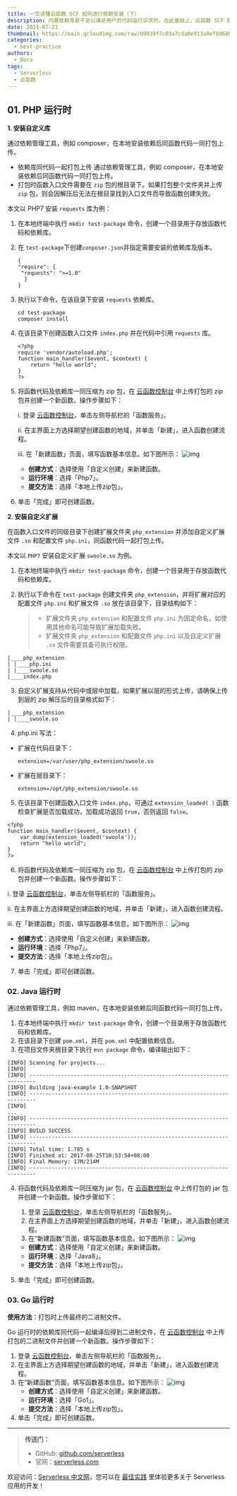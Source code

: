 ```yaml
---
title: 一文读懂云函数 SCF 如何进行依赖安装（下）
description: 内置依赖库是不足以满足用户的代码运行诉求的，在此基础上，云函数 SCF 提供了丰富的依赖安装方式。
date: 2021-07-21
thumbnail: https://main.qcloudimg.com/raw/b9939f7c03a7cda0e913a0ef8d680cd2.jpg
categories:
  - best-practice
authors:
  - Dora
tags:
  - Serverless
  - 云函数
---
```


## 01. PHP 运行时

**1. 安装自定义库**

通过依赖管理工具，例如 composer，在本地安装依赖后同函数代码一同打包上传。

- 依赖库同代码一起打包上传 通过依赖管理工具，例如 composer，在本地安装依赖后同函数代码一同打包上传。
- 打包时函数入口文件需要在 `zip` 包的根目录下。如果打包整个文件夹并上传 `zip` 包，则会因解压后无法在根目录找到入口文件而导致函数创建失败。

本文以 PHP7 安装 `requests` 库为例：

1. 在本地终端中执行 `mkdir test-package` 命令，创建一个目录用于存放函数代码和依赖库。

2. 在 `test-package`下创建`conposer.json`并指定需要安装的依赖库及版本。

   ```
   {
   "require": {
    "requests": ">=1.0"
     }
   }
   ```

3. 执行以下命令，在该目录下安装 `requests` 依赖库。

   ```
   cd test-package
   composer install
   ```

4. 在该目录下创建函数入口文件 `index.php` 并在代码中引用 `requests` 库。

   ```
   <?php
   require 'vendor/autoload.php';
   function main_handler($event, $context) {
       return "hello world";
   }
   ?> 
   ```

5. 将函数代码及依赖库一同压缩为 zip 包，在 [云函数控制台](https://console.cloud.tencent.com/scf) 中上传打包的 zip 包并创建一个新函数。操作步骤如下：

   i. 登录 [云函数控制台](https://console.cloud.tencent.com/scf)，单击左侧导航栏的「函数服务」。

   ii. 在主界面上方选择期望创建函数的地域，并单击「新建」，进入函数创建流程。

   iii. 在「新建函数」页面，填写函数基本信息。如下图所示： ![img](https://main.qcloudimg.com/raw/4fe183a20d4f5ce9b0db9c897a7df095.png)

   - **创建方式**：选择使用「自定义创建」来新建函数。
   - **运行环境**：选择「Php7」。
   - **提交方法**：选择「本地上传zip包」。

6. 单击「完成」即可创建函数。

**2. 安装自定义扩展**

在函数入口文件的同级目录下创建扩展文件夹 `php_extension` 并添加自定义扩展文件 `.so` 和配置文件 `php.ini`，同函数代码一起打包上传。

本文以 `PHP7` 安装自定义扩展 `swoole.so` 为例。

1. 在本地终端中执行 `mkdir test-package` 命令，创建一个目录用于存放函数代码和依赖库。

2. 执行以下命令在 `test-package` 创建文件夹 `php_extension`，并将扩展对应的配置文件 `php.ini` 和扩展文件 `.so` 放在该目录下，目录结构如下：

   > - 扩展文件夹 `php_extension` 和配置文件 `php.ini` 为固定命名，如使用其他命名可能导致扩展加载失败。
   > - 扩展文件夹 `php_extension` 和配置文件 `php.ini` 以及自定义扩展 `.so` 文件需要具备可执行权限。

```
|____php_extension
| |____php.ini
| |____swoole.so
|____index.php  
```

3. 自定义扩展支持从代码中或层中加载，如果扩展以层的形式上传，请确保上传到层的 zip 解压后的目录格式如下：

```
|____php_extension
| |____swoole.so
```

4. php.ini 写法：

- 扩展在代码目录下：

  ```
  extension=/var/user/php_extension/swoole.so
  ```

- 扩展在层目录下：

  ```
  extension=/opt/php_extension/swoole.so
  ```

5. 在该目录下创建函数入口文件 `index.php`，可通过 `extension_loaded( )` 函数检查扩展是否加载成功，加载成功返回 `true`，否则返回 `false`。

```
<?php
function main_handler($event, $context) {
    var_dump(extension_loaded('swoole'));
    return "hello world";
}
?> 
```

6. 将函数代码及依赖库一同压缩为 zip 包，在 [云函数控制台](https://console.cloud.tencent.com/scf) 中上传打包的 zip 包并创建一个新函数。操作步骤如下：

i. 登录 [云函数控制台](https://console.cloud.tencent.com/scf)，单击左侧导航栏的「函数服务」。

ii. 在主界面上方选择期望创建函数的地域，并单击「新建」，进入函数创建流程。

iii. 在「新建函数」页面，填写函数基本信息。如下图所示： ![img](https://main.qcloudimg.com/raw/4fe183a20d4f5ce9b0db9c897a7df095.png)

- **创建方式**：选择使用「自定义创建」来新建函数。
- **运行环境**：选择「Php7」。
- **提交方法**：选择「本地上传zip包」。

7. 单击「完成」即可创建函数。



### 02. Java 运行时

通过依赖管理工具，例如 maven，在本地安装依赖后同函数代码一同打包上传。

1. 在本地终端中执行 `mkdir test-package` 命令，创建一个目录用于存放函数代码和依赖库。
2. 在该目录下创建 `pom.xml`，并在 `pom.xml` 中配置依赖信息。
3. 在项目文件夹根目录下执行 `mvn package` 命令，编译输出如下：

```
[INFO] Scanning for projects...
[INFO]
[INFO] ------------------------------------------------------------------------
[INFO] Building java-example 1.0-SNAPSHOT
[INFO] ------------------------------------------------------------------------
[INFO]
...
[INFO] ------------------------------------------------------------------------
[INFO] BUILD SUCCESS
[INFO] ------------------------------------------------------------------------
[INFO] Total time: 1.785 s
[INFO] Finished at: 2017-08-25T10:53:54+08:00
[INFO] Final Memory: 17M/214M
[INFO] ------------------------------------------------------------------------
```

4. 将函数代码及依赖库一同压缩为 jar 包，在 [云函数控制台](https://console.cloud.tencent.com/scf) 中上传打包的 jar 包并创建一个新函数。操作步骤如下：
   1. 登录 [云函数控制台](https://console.cloud.tencent.com/scf)，单击左侧导航栏的「函数服务」。
   2. 在主界面上方选择期望创建函数的地域，并单击「新建」，进入函数创建流程。
   3. 在“新建函数”页面，填写函数基本信息。如下图所示： ![img](https://main.qcloudimg.com/raw/3e4111f358b8001d8c8ead7f29e8a35f.png)

   - **创建方式**：选择使用「自定义创建」来新建函数。
   - **运行环境**：选择「Java8」。
   - **提交方法**：选择「本地上传zip包」。

5. 单击「完成」即可创建函数。



### 03. Go 运行时

**使用方法**：打包时上传最终的二进制文件。

Go 运行时的依赖库同代码一起编译后得到二进制文件，在 [云函数控制台](https://console.cloud.tencent.com/scf) 中上传打包的二进制文件并创建一个新函数。操作步骤如下：

1. 登录 [云函数控制台](https://console.cloud.tencent.com/scf)，单击左侧导航栏的「函数服务」。
2. 在主界面上方选择期望创建函数的地域，并单击「新建」，进入函数创建流程。
3. 在“新建函数”页面，填写函数基本信息。如下图所示： ![img](https://main.qcloudimg.com/raw/8d8824717ad3ee25d4bbd03bf21cc177.png)
   - **创建方式**：选择使用「自定义创建」来新建函数。
   - **运行环境**：选择「Go1」。
   - **提交方法**：选择「本地上传zip包」。
4. 单击「完成」即可创建函数。





---



> **传送门：**
>
> - GitHub: [github.com/serverless](https://github.com/serverless/serverless/blob/master/README_CN.md)
> - 官网：[serverless.com](https://serverless.com/)



欢迎访问：[Serverless 中文网](https://serverlesscloud.cn/)，您可以在 [最佳实践](https://serverlesscloud.cn/best-practice) 里体验更多关于 Serverless 应用的开发！

